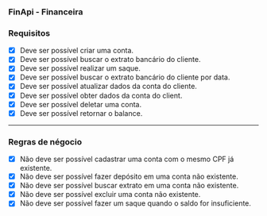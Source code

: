 ### FinApi - Financeira


### Requisitos


- [x] Deve ser possível criar uma conta.
- [x] Deve ser possível buscar o extrato bancário do cliente.
- [x] Deve ser possível realizar um saque.
- [x] Deve ser possível buscar o extrato bancário do cliente por data.
- [x] Deve ser possível atualizar dados da conta do cliente.
- [x] Deve ser possível obter dados da conta do client.
- [x] Deve ser possível deletar uma conta.
- [x] Deve  ser  possível retornar o balance.

---

### Regras de négocio

- [x] Não deve ser possível cadastrar uma conta com o mesmo CPF já existente.
- [x] Não deve ser possível fazer depósito em uma conta não existente.
- [x] Não deve ser possível buscar extrato em uma conta não existente.
- [x] Não deve ser possível excluir uma conta não existente.
- [x] Não deve ser possível fazer um saque quando o saldo for insuficiente.